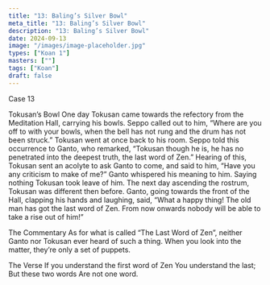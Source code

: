 ```yaml
---
title: "13: Baling’s Silver Bowl"
meta_title: "13: Baling’s Silver Bowl"
description: "13: Baling’s Silver Bowl"
date: 2024-09-13
image: "/images/image-placeholder.jpg"
types: ["Koan 1"]
masters: [""]
tags: ["Koan"]
draft: false
---
```


Case 13

Tokusan’s Bowl
One day Tokusan came towards the refectory from the Meditation Hall, carrying his bowls. Seppo called out to him, “Where are you off to with your bowls, when the bell has not rung and the drum has not been struck.” Tokusan went at once back to his room. Seppo told this occurrence to Ganto, who remarked, “Tokusan though he is, he has no penetrated into the deepest truth, the last word of Zen.” Hearing of this, Tokusan sent an acolyte to ask Ganto to come, and said to him, “Have you any criticism to make of me?” Ganto whispered his meaning to him. Saying nothing Tokusan took leave of him. The next day ascending the rostrum, Tokusan was different then before. Ganto, going towards the front of the Hall, clapping his hands and laughing, said, “What a happy thing! The old man has got the last word of Zen. From now onwards nobody will be able to take a rise out of him!”

The Commentary
As for what is called “The Last Word of Zen”, neither Ganto nor Tokusan ever heard of such a thing. When you look into the matter, they’re only a set of puppets.

The Verse
If you understand the first word of Zen You understand the last;
But these two words Are not one word.


